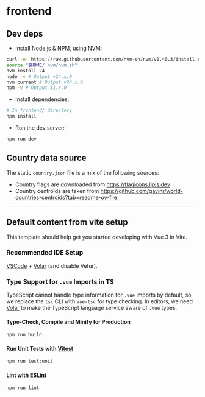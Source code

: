 # frontend

## Dev deps

- Install Node.js & NPM, using NVM:

```bash
curl -o- https://raw.githubusercontent.com/nvm-sh/nvm/v0.40.3/install.sh | bash
source "$HOME/.nvm/nvm.sh"
nvm install 24
node -v # Output v24.x.0
nvm current # Output v24.x.0
npm -v # Output 11.x.0
```

- Install dependencies:

```bash
# In frontend/ directory
npm install
```

- Run the dev server:

```bash
npm run dev
```

## Country data source

The static `country.json` file is a mix of the following sources:

* Country flags are downloaded from https://flagicons.lipis.dev
* Country centroïds are taken from https://github.com/gavinr/world-countries-centroids?tab=readme-ov-file

---

## Default content from vite setup
This template should help get you started developing with Vue 3 in Vite.

### Recommended IDE Setup

[VSCode](https://code.visualstudio.com/) + [Volar](https://marketplace.visualstudio.com/items?itemName=Vue.volar) (and disable Vetur).

### Type Support for `.vue` Imports in TS

TypeScript cannot handle type information for `.vue` imports by default, so we replace the `tsc` CLI with `vue-tsc` for type checking. In editors, we need [Volar](https://marketplace.visualstudio.com/items?itemName=Vue.volar) to make the TypeScript language service aware of `.vue` types.

#### Type-Check, Compile and Minify for Production

```sh
npm run build
```

#### Run Unit Tests with [Vitest](https://vitest.dev/)

```sh
npm run test:unit
```

#### Lint with [ESLint](https://eslint.org/)

```sh
npm run lint
```
